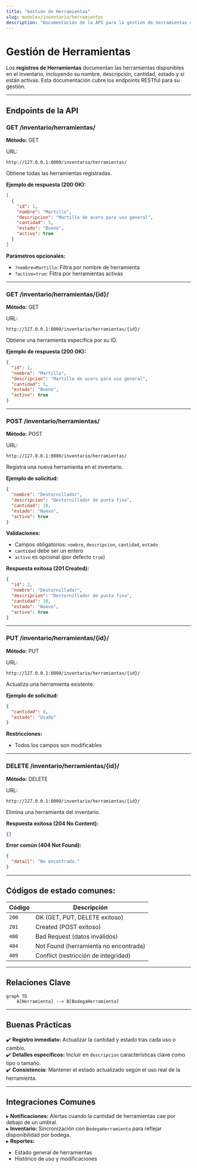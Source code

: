 ```yaml
---
title: "Gestión de Herramientas"
slug: modules/inventario/herramientas
description: "Documentación de la API para la gestión de herramientas en Agrosoft."
---
```


# **Gestión de Herramientas**

Los **registros de Herramientas** documentan las herramientas disponibles en el inventario, incluyendo su nombre, descripción, cantidad, estado y si están activas. Esta documentación cubre los endpoints RESTful para su gestión.

---

## **Endpoints de la API**

### **GET /inventario/herramientas/**
<p> <strong>Método:</strong> <span class="sl-badge success small astro-avdet4wd">GET</span>  </p>
URL:
<section><pre data-language="http" tabindex="0"><code>http://127.0.0.1:8000/inventario/herramientas/</code></pre></section>

Obtiene todas las herramientas registradas.

**Ejemplo de respuesta (200 OK):**
```json
[
  {
    "id": 1,
    "nombre": "Martillo",
    "descripcion": "Martillo de acero para uso general",
    "cantidad": 5,
    "estado": "Bueno",
    "activo": true
  }
]
```
**Parámetros opcionales:**
- `?nombre=Martillo`: Filtra por nombre de herramienta
- `?activo=true`: Filtra por herramientas activas

---

### **GET /inventario/herramientas/{id}/**
<p> <strong>Método:</strong> <span class="sl-badge success small astro-avdet4wd">GET</span>  </p>
URL:
<section><pre data-language="http" tabindex="0"><code>http://127.0.0.1:8000/inventario/herramientas/{id}/</code></pre></section>

Obtiene una herramienta específica por su ID.

**Ejemplo de respuesta (200 OK):**
```json
{
  "id": 1,
  "nombre": "Martillo",
  "descripcion": "Martillo de acero para uso general",
  "cantidad": 5,
  "estado": "Bueno",
  "activo": true
}
```

---

### **POST /inventario/herramientas/**
<p> <strong>Método:</strong> <span class="sl-badge success small astro-avdet4wd">POST</span>  </p>
URL:
<section><pre data-language="http" tabindex="0"><code>http://127.0.0.1:8000/inventario/herramientas/</code></pre></section>

Registra una nueva herramienta en el inventario.

**Ejemplo de solicitud:**
```json
{
  "nombre": "Destornillador",
  "descripcion": "Destornillador de punta fina",
  "cantidad": 10,
  "estado": "Nuevo",
  "activo": true
}
```

**Validaciones:**
- Campos obligatorios: `nombre`, `descripcion`, `cantidad`, `estado`
- `cantidad` debe ser un entero
- `activo` es opcional (por defecto `true`)

**Respuesta exitosa (201 Created):**
```json
{
  "id": 2,
  "nombre": "Destornillador",
  "descripcion": "Destornillador de punta fina",
  "cantidad": 10,
  "estado": "Nuevo",
  "activo": true
}
```

---

### **PUT /inventario/herramientas/{id}/**
<p> <strong>Método:</strong> <span class="sl-badge success small astro-avdet4wd">PUT</span>  </p>
URL:
<section><pre data-language="http" tabindex="0"><code>http://127.0.0.1:8000/inventario/herramientas/{id}/</code></pre></section>

Actualiza una herramienta existente.

**Ejemplo de solicitud:**
```json
{
  "cantidad": 8,
  "estado": "Usado"
}
```

**Restricciones:**
- Todos los campos son modificables

---

### **DELETE /inventario/herramientas/{id}/**
<p> <strong>Método:</strong> <span class="sl-badge success small astro-avdet4wd">DELETE</span>  </p>
URL:
<section><pre data-language="http" tabindex="0"><code>http://127.0.0.1:8000/inventario/herramientas/{id}/</code></pre></section>

Elimina una herramienta del inventario.

**Respuesta exitosa (204 No Content):**
```json
{}
```

**Error común (404 Not Found):**
```json
{
  "detail": "No encontrado."
}
```

---

## **Códigos de estado comunes:**
| Código | Descripción |
|--------|-------------|
| `200` | OK (GET, PUT, DELETE exitoso) |
| `201` | Created (POST exitoso) |
| `400` | Bad Request (datos inválidos) |
| `404` | Not Found (herramienta no encontrada) |
| `409` | Conflict (restricción de integridad) |

---

## **Relaciones Clave**
```mermaid
graph TD
    A[Herramienta] --> B[BodegaHerramienta]
```

---

## **Buenas Prácticas**
✔️ **Registro inmediato:** Actualizar la cantidad y estado tras cada uso o cambio.  
✔️ **Detalles específicos:** Incluir en `descripcion` características clave como tipo o tamaño.  
✔️ **Consistencia:** Mantener el estado actualizado según el uso real de la herramienta.  

---

## **Integraciones Comunes**
▸ **Notificaciones:** Alertas cuando la cantidad de herramientas cae por debajo de un umbral.  
▸ **Inventario:** Sincronización con `BodegaHerramienta` para reflejar disponibilidad por bodega.  
▸ **Reportes:**  
  - Estado general de herramientas  
  - Histórico de uso y modificaciones  

